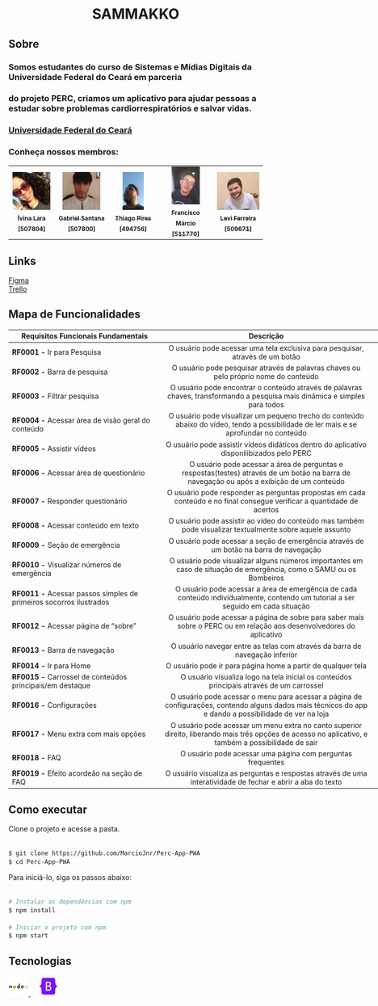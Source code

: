 <h1 align="center">SAMMAKKO</h1>

## Sobre
### Somos estudantes do curso de Sistemas e Mídias Digitais da Universidade Federal do Ceará em parceria <br/>
### do projeto PERC, criamos um aplicativo para ajudar pessoas a estudar sobre problemas cardiorrespiratórios e salvar vidas.<br/>
### [Universidade Federal do Ceará](https://www.ufc.br/)
### Conheça nossos membros:
<table>
  <tr>
     <td align="center">
      <a target="_blank" href="#">
        <img src="Assets/images/ivina.jpg" alt="Ívina Lara"
          style="object-fit: cover; width="75px" height="75px" /><br/>
        <sub><b>Ívina Lara [507804]</b></sub>
      </a><br/>
     </td>
     <td align="center">
      <a target="_blank" href="#">
        <img src="Assets/images/gabriel.jpg" alt="Gabriel Santana"
          style="object-fit: cover; width="75px" height="75px" /><br/>
        <sub><b>Gabriel Santana [507800]</b></sub>
      </a><br/>
     </td>
     <td align="center">
      <a target="_blank" href="#">
        <img src="Assets/images/thiago.jpeg" alt="Thiago Pires"
          style="object-fit: cover; width="75px" height="75px" /><br/>
        <sub><b>Thiago Pires [494756]</b></sub>
      </a><br/>
     </td>
     <td align="center">
      <a target="_blank" href="#">
        <img src="Assets/images/marcio.jpeg" alt="Francisco Márcio"
          style="object-fit: cover; width="75px" height="75px" /><br/>
        <sub><b>Francisco Márcio [511770]</b></sub>
      </a><br/>
     </td>
    <td align="center">
      <a target="_blank" href="#">
        <img src="Assets/images/levi.jpeg" alt="Levi Ferreira"
          style="object-fit: cover; width="75px" height="75px" /><br/>
        <sub><b>Levi Ferreira [509671]</b></sub>
      </a><br/>
     </td>
  </tr>
</table>

## Links
[Figma](https://www.figma.com/file/eb65Qsro2VS68Vbgxm3c0r/Projeto-Integrado-I%2F-Trabalho-SMD-E-MEDICINA?node-id=0%3A1)<br>
[Trello](https://trello.com/b/rC838nsZ/samakko-team)<br>

## Mapa de Funcionalidades
<!-- <style type="text/css">
.tg  {border-collapse:collapse;border-spacing:0;}
.tg td{border-color:black;border-style:solid;border-width:1px;font-family:Arial, sans-serif;font-size:14px;
  overflow:hidden;padding:10px 5px;word-break:normal;}
.tg th{border-color:black;border-style:solid;border-width:1px;font-family:Arial, sans-serif;font-size:14px;
  font-weight:normal;overflow:hidden;padding:10px 5px;word-break:normal;}
.tg .tg-c3ow{border-color:inherit;text-align:center;vertical-align:top}
.tg .tg-0pky{border-color:inherit;text-align:left;vertical-align:top}
.tg .tg-0lax{text-align:left;vertical-align:top}
</style> -->
<table class="tg" style="table-layout: fixed; width: 1009px">
  <colgroup>
  <col style="width: 325px">
  <col style="width: 454px">
  <col style="width: 230px">
  </colgroup>
  <thead>
    <tr>
      <th class="tg-c3ow"><span style="text-align: center; font-weight:bold">Requisitos Funcionais Fundamentais</span></th>
      <th class="tg-c3ow"><span style="text-align: center; font-weight:bold">Descrição</span></th>
      <th class="tg-c3ow"><span style="text-align: center; font-weight:bold">Codificação</span></th>
      <th class="tg-c3ow"><span style="text-align: center; font-weight:bold">Situação</span></th>
    </tr>
  </thead>
  <tbody>
     <tr>
      <td class="tg-0lax"><span style="font-weight:bold">RF0001 -</span> Ir para Pesquisa</td>
      <td class="tg-0lax" style="text-align: center;">O usuário pode acessar uma tela exclusiva para pesquisar, através de um botão</td>
      <td class="tg-c3ow" style="text-align: center;"><a target="_blank" href="https://github.com/MarcioJnr/Perc-App-PWA/blob/main/page-pesquisa.html" target="_blank" rel="noopener noreferrer">código</a></td>
      <td class="tg-0lax" style="text-align: center;">Feito</td>
    </tr>
    <tr>
      <td class="tg-0lax"><span style="font-weight:bold">RF0002 -</span> Barra de pesquisa</td>
      <td class="tg-0lax" style="text-align: center;">O usuário pode pesquisar através de palavras chaves ou pelo próprio nome do conteúdo</td>
      <td class="tg-c3ow" style="text-align: center;"><a target="_blank" href="https://github.com/MarcioJnr/Perc-App-PWA/blob/main/page-pesquisa.html" target="_blank" rel="noopener noreferrer">código</a></td>
      <td class="tg-0lax" style="text-align: center;">Feito</td>
    </tr>  
    <tr>
      <td class="tg-0lax"><span style="font-weight:bold">RF0003 -</span> Filtrar pesquisa</td>
      <td class="tg-0lax" style="text-align: center;">O usuário pode encontrar o conteúdo através de palavras chaves, transformando a pesquisa mais dinâmica e simples para todos</td>
      <td class="tg-c3ow" style="text-align: center;"><a target="_blank" href="https://github.com/MarcioJnr/Perc-App-PWA/blob/main/page-pesquisa.html" target="_blank" rel="noopener noreferrer">código</a></td>
      <td class="tg-0lax" style="text-align: center;">Feito</td>
    </tr>
    <tr>
    <td class="tg-0lax"><span style="font-weight:bold">RF0004 -</span> Acessar área de visão geral do conteúdo</td>
      <td class="tg-0lax" style="text-align: center;">O usuário pode visualizar um pequeno trecho do conteúdo abaixo do vídeo, tendo a possibilidade de ler mais e se aprofundar no conteúdo</td>
      <td class="tg-c3ow" style="text-align: center;"><a target="_blank" href="https://github.com/MarcioJnr/Perc-App-PWA/blob/main/page-pesquisa.html" target="_blank" rel="noopener noreferrer">código</a></td>
      <td class="tg-0lax" style="text-align: center;">Feito</td>
    </tr>
    <tr>
    <td class="tg-0lax"><span style="font-weight:bold">RF0005 -</span> Assistir vídeos</td>
      <td class="tg-0lax" style="text-align: center;">O usuário pode assistir vídeos didáticos dentro do aplicativo disponilibizados pelo PERC</td>
      <td class="tg-c3ow" style="text-align: center;"><a target="_blank" href="https://github.com/MarcioJnr/Perc-App-PWA/blob/main/page-pesquisa.html" target="_blank" rel="noopener noreferrer">código</a></td>
      <td class="tg-0lax" style="text-align: center;">Feito</td>
    </tr>
    <tr>
    <td class="tg-0lax"><span style="font-weight:bold">RF0006 -</span> Acessar área de questionário</td>
      <td class="tg-0lax" style="text-align: center;">O usuário pode acessar a área de perguntas e respostas(testes) através de um botão na barra de navegação ou após a exibição de um conteúdo</td>
      <td class="tg-c3ow" style="text-align: center;"><a target="_blank" href="https://github.com/MarcioJnr/Perc-App-PWA/blob/main/page-pesquisa.html" target="_blank" rel="noopener noreferrer">código</a></td>
      <td class="tg-0lax" style="text-align: center;">Feito</td>
    </tr>
    <tr>
    <td class="tg-0lax"><span style="font-weight:bold">RF0007 -</span> Responder questionário</td>
      <td class="tg-0lax" style="text-align: center;">O usuário pode responder as perguntas propostas em cada conteúdo e no final consegue verificar a quantidade de acertos</td>
      <td class="tg-c3ow" style="text-align: center;"><a target="_blank" href="https://github.com/MarcioJnr/Perc-App-PWA/blob/main/page-pesquisa.html" target="_blank" rel="noopener noreferrer">código</a></td>
      <td class="tg-0lax" style="text-align: center;">Feito</td>
    </tr>
    <tr>
    <td class="tg-0lax"><span style="font-weight:bold">RF0008 -</span> Acessar conteúdo em texto</td>
      <td class="tg-0lax" style="text-align: center;">O usuário pode assistir ao vídeo do conteúdo mas também pode visualizar textualmente sobre aquele assunto</td>
      <td class="tg-c3ow" style="text-align: center;"><a target="_blank" href="https://github.com/MarcioJnr/Perc-App-PWA/blob/main/page-pesquisa.html" target="_blank" rel="noopener noreferrer">código</a></td>
      <td class="tg-0lax" style="text-align: center;">Feito</td>
    </tr>
    <tr>
    <td class="tg-0lax"><span style="font-weight:bold">RF0009 -</span> Seção de emergência</td>
      <td class="tg-0lax" style="text-align: center;">O usuário pode acessar a seção de emergência através de um botão na barra de navegação</td>
      <td class="tg-c3ow" style="text-align: center;"><a target="_blank" href="https://github.com/MarcioJnr/Perc-App-PWA/blob/main/page-pesquisa.html" target="_blank" rel="noopener noreferrer">código</a></td>
      <td class="tg-0lax" style="text-align: center;">Feito</td>
    </tr>
    <tr>
    <td class="tg-0lax"><span style="font-weight:bold">RF0010 -</span> Visualizar números de emergência</td>
      <td class="tg-0lax" style="text-align: center;">O usuário pode visualizar alguns números importantes em caso de situação de emergência, como o SAMU ou os Bombeiros</td>
      <td class="tg-c3ow" style="text-align: center;"><a target="_blank" href="https://github.com/MarcioJnr/Perc-App-PWA/blob/main/page-pesquisa.html" target="_blank" rel="noopener noreferrer">código</a></td>
      <td class="tg-0lax" style="text-align: center;">Feito</td>
    </tr>
    <tr>
    <td class="tg-0lax"><span style="font-weight:bold">RF0011 -</span> Acessar passos simples de primeiros socorros ilustrados</td>
      <td class="tg-0lax" style="text-align: center;">O usuário pode acessar a área de emergência de cada conteúdo individualmente, contendo um tutorial a ser seguido em cada situação</td>
      <td class="tg-c3ow" style="text-align: center;"><a target="_blank" href="https://github.com/MarcioJnr/Perc-App-PWA/blob/main/page-pesquisa.html" target="_blank" rel="noopener noreferrer">código</a></td>
      <td class="tg-0lax" style="text-align: center;">Feito</td>
    </tr>
    <td class="tg-0lax"><span style="font-weight:bold">RF0012 -</span> Acessar página de “sobre”</td>
      <td class="tg-0lax" style="text-align: center;">O usuário pode acessar a página de sobre para saber mais sobre o PERC ou em relação aos desenvolvedores do aplicativo</td>
      <td class="tg-c3ow" style="text-align: center;"><a target="_blank" href="https://github.com/MarcioJnr/Perc-App-PWA/blob/main/page-pesquisa.html" target="_blank" rel="noopener noreferrer">código</a></td>
      <td class="tg-0lax" style="text-align: center;">Feito</td>
    </tr>
    <tr>
      <td class="tg-0lax"><span style="font-weight:bold">RF0013 -</span> Barra de navegação</td>
      <td class="tg-0lax" style="text-align: center;">O usuário navegar entre as telas com através da barra de navegação inferior</td>
      <td class="tg-c3ow" style="text-align: center;"><a target="_blank" href="https://github.com/MarcioJnr/Perc-App-PWA/blob/main/page-home.html" target="_blank" rel="noopener noreferrer">código</a></td>
      <td class="tg-0lax" style="text-align: center;">Feito</td>
    </tr>
     <tr>
      <td class="tg-0pky"><span style="font-weight:bold">RF0014 -</span> Ir para Home</td>
      <td class="tg-c3ow" style="text-align: center;">O usuário pode ir para página home a partir de qualquer tela</td>
      <td class="tg-c3ow" style="text-align: center;"><a target="_blank" href="https://github.com/MarcioJnr/Perc-App-PWA/blob/main/page-home.html" target="_blank" rel="noopener noreferrer">código</a></td>
     <td class="tg-0lax" style="text-align: center;">Feito</td>
    </tr>
    <tr>
      <td class="tg-0pky"><span style="font-weight:bold">RF0015 -</span> Carrossel de conteúdos principais/em destaque</td>
      <td class="tg-c3ow" style="text-align: center;">O usuário visualiza logo na tela inicial os conteúdos principais através de um carrossel</td>
      <td class="tg-c3ow" style="text-align: center;"><a target="_blank" href="https://github.com/MarcioJnr/Perc-App-PWA/blob/main/page-home.html" target="_blank" rel="noopener noreferrer">código</a></td>
      <td class="tg-0lax" style="text-align: center;">Feito</td>
    </tr>
    <tr>
      <td class="tg-0pky"><span style="font-weight:bold">RF0016 -</span> Configurações</td>
      <td class="tg-c3ow" style="text-align: center;">O usuário pode acessar o menu para acessar a página de configurações, contendo alguns dados mais técnicos do app e dando a possibilidade de ver na loja</td>
      <td class="tg-c3ow" style="text-align: center;"><a target="_blank" href="https://github.com/MarcioJnr/Perc-App-PWA/blob/main/page-home.html" target="_blank" rel="noopener noreferrer">código</a></td>
      <td class="tg-0lax" style="text-align: center;">Feito</td>
    </tr>
    <tr>
      <td class="tg-0pky"><span style="font-weight:bold">RF0017 -</span> Menu extra com mais opções</td>
      <td class="tg-c3ow" style="text-align: center;">O usuário pode acessar um menu extra no canto superior direito, liberando mais três opções de acesso no aplicativo, e também a possibilidade de sair</td>
      <td class="tg-c3ow" style="text-align: center;"><a target="_blank" href="https://github.com/MarcioJnr/Perc-App-PWA/blob/main/page-home.html" target="_blank" rel="noopener noreferrer">código</a></td>
      <td class="tg-0lax" style="text-align: center;">Feito</td>
    </tr>
    <tr>
      <td class="tg-0pky"><span style="font-weight:bold">RF0018 - </span>FAQ</td>
      <td class="tg-0pky" style="text-align: center;">O usuário pode acessar uma página com perguntas frequentes</td>
      <td class="tg-c3ow" style="text-align: center;"><a target="_blank" href="https://github.com/MarcioJnr/Perc-App-PWA/blob/main/page-faq.html" target="_blank" rel="noopener noreferrer">código</a></td>
      <td class="tg-0lax" style="text-align: center;">Feito</td>
    </tr>
    <tr>
      <td class="tg-0pky"><span style="font-weight:bold">RF0019 - </span>Efeito acordeão na seção de FAQ</td>
      <td class="tg-0pky" style="text-align: center;">O usuário visualiza as perguntas e respostas através de uma interatividade de fechar e abrir a aba do texto</td>
      <td class="tg-c3ow" style="text-align: center;"><a target="_blank" href="https://github.com/MarcioJnr/Perc-App-PWA/blob/main/page-faq.html" target="_blank" rel="noopener noreferrer">código</a></td>
      <td class="tg-0lax" style="text-align: center;">Feito</td>
    </tr>
  </tbody>
</table>

## Como executar

Clone o projeto e acesse a pasta.

```bash

$ git clone https://github.com/MarcioJnr/Perc-App-PWA
$ cd Perc-App-PWA

```

Para iniciá-lo, siga os passos abaixo:

```bash

# Instalar as dependências com npm
$ npm install

# Iniciar o projeto com npm
$ npm start

```




## Tecnologias
<p align="left">
  <a href="https://nodejs.org" target="_blank" rel="noreferrer" style="margin-right: 15px;">
    <img src="https://raw.githubusercontent.com/devicons/devicon/master/icons/nodejs/nodejs-original-wordmark.svg" alt="nodejs" width="40" height="40" />
  </a>
  <a href="https://getbootstrap.com" target="_blank" rel="noreferrer" style="margin-right: 15px;">
    <img src="Assets/images/bootstrap-icon.png" alt="bootstrap" width="40" height="40" />
  </a>
</p>
